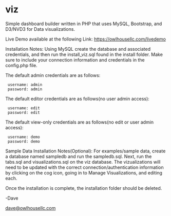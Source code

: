 # viz
Simple dashboard builder written in PHP that uses MySQL, Bootstrap, and D3/NVD3 for Data visualizations.

Live Demo available at the following Link:
     https://owlhousellc.com/livedemo

Installation Notes:
Using MySQL create the database and associated credentials, and then run the install_viz.sql found in the install folder.  Make sure to include your connection information and credentials in the config.php file.

The default admin credentials are as follows:

     username: admin
     password: admin

The default editor credentials are as follows(no user admin access):

     username: edit
     password: edit

The default view-only credentials are as follows(no edit or user admin access):

     username: demo
     password: demo

Sample Data Installation Notes(Optional):
For examples/sample data, create a database named sampledb and run the sampledb.sql.  Next, run the tabs.sql and visualizations.sql on the viz database.  The vizualizations will need to be updated with the correct connection/authentication information by clicking on the cog icon, going in to Manage Visualizations, and editing each.

Once the installation is complete, the installation folder should be deleted.

-Dave

dave@owlhousellc.com
